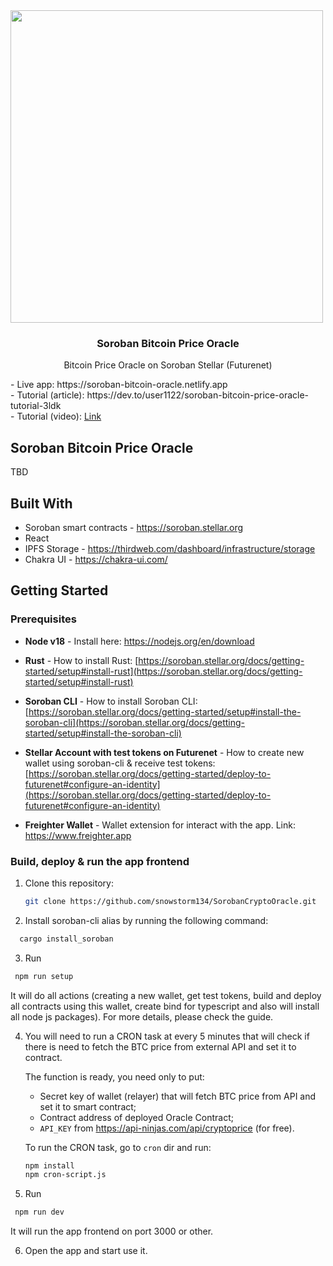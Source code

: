 <div>
<img src="projectLogo.png" width="500">

<h3 align="center">Soroban Bitcoin Price Oracle</h3>

  <p align="center"> Bitcoin Price Oracle on Soroban Stellar (Futurenet)</p>
    - Live app: https://soroban-bitcoin-oracle.netlify.app<br/>
    - Tutorial (article): https://dev.to/user1122/soroban-bitcoin-price-oracle-tutorial-3ldk<br/>
    - Tutorial (video): <a href="https://t.ly/kc_xI">Link</a>
</div>

## Soroban Bitcoin Price Oracle

TBD

## Built With

- Soroban smart contracts - https://soroban.stellar.org
- React
- IPFS Storage - https://thirdweb.com/dashboard/infrastructure/storage
- Chakra UI - https://chakra-ui.com/


## Getting Started

### Prerequisites

* **Node v18** - Install here: https://nodejs.org/en/download
  
* **Rust** - How to install Rust: 
  [https://soroban.stellar.org/docs/getting-started/setup#install-rust](https://soroban.stellar.org/docs/getting-started/setup#install-rust)

* **Soroban CLI** - How to install Soroban CLI: 
  [https://soroban.stellar.org/docs/getting-started/setup#install-the-soroban-cli](https://soroban.stellar.org/docs/getting-started/setup#install-the-soroban-cli)
  
* **Stellar Account with test tokens on Futurenet** - How to create new wallet using soroban-cli & receive test tokens:
  [https://soroban.stellar.org/docs/getting-started/deploy-to-futurenet#configure-an-identity](https://soroban.stellar.org/docs/getting-started/deploy-to-futurenet#configure-an-identity)

* **Freighter Wallet** - Wallet extension for interact with the app. Link: https://www.freighter.app



### Build, deploy & run the app frontend

1. Clone this repository:
   ```sh
   git clone https://github.com/snowstorm134/SorobanCryptoOracle.git
   ```
  
2. Install soroban-cli alias by running the following command:
 ```sh
   cargo install_soroban
   ```

3. Run
  ```sh
   npm run setup
   ```
  It will do all actions (creating a new wallet, get test tokens, build and deploy all contracts using this wallet, create bind for typescript and also will install all node js packages). For more details, please check the guide.

4. You will need to run a CRON task at every 5 minutes that will check if there is need to fetch the BTC price from external API and set it to contract.

   The function is ready, you need only to put:
   - Secret key of wallet (relayer) that will fetch BTC price from API and set it to smart contract;
   - Contract address of deployed Oracle Contract;
   - `API_KEY` from https://api-ninjas.com/api/cryptoprice (for free).
     
   To run the CRON task, go to `cron` dir and run:
   ```sh
   npm install
   npm cron-script.js
   ```
  
5. Run
  ```sh
   npm run dev
   ```
 It will run the app frontend on port 3000 or other.
 
6. Open the app and start use it.
  
